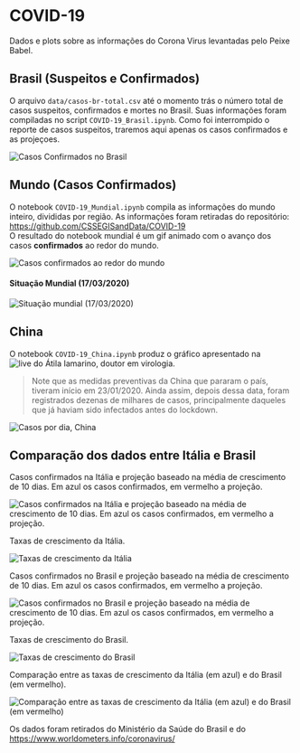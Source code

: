 # COVID-19
Dados e plots sobre as informações do Corona Virus levantadas pelo Peixe Babel.

## Brasil (Suspeitos e Confirmados) 
O arquivo ```data/casos-br-total.csv``` até o momento trás o número total de casos suspeitos, confirmados e mortes no Brasil. Suas informações foram compiladas no script ```COVID-19_Brasil.ipynb```. Como foi interrompido o reporte de casos suspeitos, traremos aqui apenas os casos confirmados e as projeçoes.

![Casos Confirmados no Brasil](https://github.com/peixebabel/COVID-19/blob/master/imagens/Confirmados-Total.png)

## Mundo (Casos Confirmados)
O notebook ```COVID-19_Mundial.ipynb``` compila as informações do mundo inteiro, divididas por região. As informações foram retiradas do repositório: https://github.com/CSSEGISandData/COVID-19 <br>
O resultado do notebook mundial é um gif animado com o avanço dos casos **confirmados** ao redor do mundo.

![Casos confirmados ao redor do mundo](https://github.com/peixebabel/COVID-19/blob/master/imagens/mundial-covid19.gif)

#### Situação Mundial (17/03/2020)
![Situação mundial (17/03/2020)](https://github.com/peixebabel/COVID-19/blob/master/imagens/mundial-valores-17-03.png)

## China

O notebook ```COVID-19_China.ipynb``` produz o gráfico apresentado na ![live do Átila Iamarino](https://www.youtube.com/watch?v=7jHgS4yxS0A), doutor em virologia. 
> Note que as medidas preventivas da China que pararam o país, tiveram início em 23/01/2020. Ainda assim, depois dessa data, foram registrados dezenas de milhares de casos, principalmente daqueles que já haviam sido infectados antes do lockdown.

![Casos por dia, China](https://github.com/peixebabel/COVID-19/blob/master/imagens/data-covid19-china.gif)

## Comparação dos dados entre Itália e Brasil

Casos confirmados na Itália e projeção baseado na média de crescimento de 10 dias. Em azul os casos confirmados, em vermelho a projeção.

![Casos confirmados na Itália e projeção baseado na média de crescimento de 10 dias. Em azul os casos confirmados, em vermelho a projeção.](https://github.com/peixebabel/COVID-19/blob/master/imagens/covid-italia-projecao.png)

Taxas de crescimento da Itália.

![Taxas de crescimento da Itália](https://github.com/peixebabel/COVID-19/blob/master/imagens/crescimento-italia.png)

Casos confirmados no Brasil e projeção baseado na média de crescimento de 10 dias. Em azul os casos confirmados, em vermelho a projeção.

![Casos confirmados no Brasil e projeção baseado na média de crescimento de 10 dias. Em azul os casos confirmados, em vermelho a projeção.](https://github.com/peixebabel/COVID-19/blob/master/imagens/covid-brasil-projecao.png)

Taxas de crescimento do Brasil.

![Taxas de crescimento do Brasil](https://github.com/peixebabel/COVID-19/blob/master/imagens/crescimento-brasil.png)

Comparação entre as taxas de crescimento da Itália (em azul) e do Brasil (em vermelho).

![Comparação entre as taxas de crescimento da Itália (em azul) e do Brasil (em vermelho)](https://github.com/peixebabel/COVID-19/blob/master/imagens/crescimento-comparativo.png)

Os dados foram retirados do Ministério da Saúde do Brasil e do https://www.worldometers.info/coronavirus/
